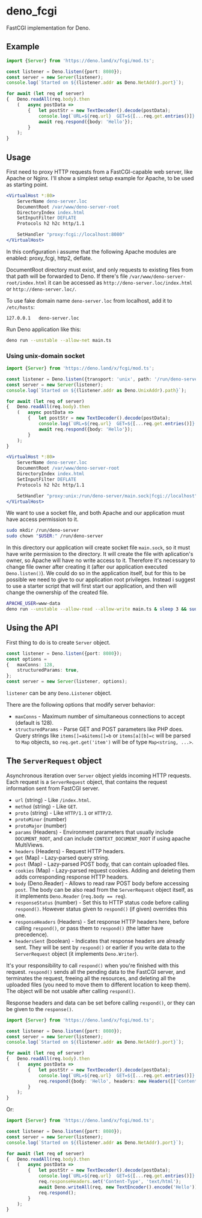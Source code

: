 # deno_fcgi
FastCGI implementation for Deno.

## Example

```ts
import {Server} from 'https://deno.land/x/fcgi/mod.ts';

const listener = Deno.listen({port: 8080});
const server = new Server(listener);
console.log(`Started on ${(listener.addr as Deno.NetAddr).port}`);

for await (let req of server)
{	Deno.readAll(req.body).then
	(	async postData =>
		{	let postStr = new TextDecoder().decode(postData);
			console.log(`URL=${req.url}  GET=${[...req.get.entries()]}  POST=${postStr}`);
			await req.respond({body: 'Hello'});
		}
	);
}
```

## Usage

First need to proxy HTTP requests from a FastCGI-capable web server, like Apache or Nginx. I'll show a simplest setup example for Apache, to be used as starting point.

```apache
<VirtualHost *:80>
	ServerName deno-server.loc
	DocumentRoot /var/www/deno-server-root
	DirectoryIndex index.html
	SetInputFilter DEFLATE
	Protocols h2 h2c http/1.1

	SetHandler "proxy:fcgi://localhost:8080"
</VirtualHost>
```
In this configuration i assume that the following Apache modules are enabled: proxy_fcgi, http2, deflate.

DocumentRoot directory must exist, and only requests to existing files from that path will be forwarded to Deno. If there's file `/var/www/deno-server-root/index.html` it can be accessed as `http://deno-server.loc/index.html` or `http://deno-server.loc/`.

To use fake domain name `deno-server.loc` from localhost, add it to `/etc/hosts`:

```
127.0.0.1	deno-server.loc
```

Run Deno application like this:

```bash
deno run --unstable --allow-net main.ts
```

### Using unix-domain socket
```ts
import {Server} from 'https://deno.land/x/fcgi/mod.ts';

const listener = Deno.listen({transport: 'unix', path: '/run/deno-server/main.sock'});
const server = new Server(listener);
console.log(`Started on ${(listener.addr as Deno.UnixAddr).path}`);

for await (let req of server)
{	Deno.readAll(req.body).then
	(	async postData =>
		{	let postStr = new TextDecoder().decode(postData);
			console.log(`URL=${req.url}  GET=${[...req.get.entries()]}  POST=${postStr}`);
			await req.respond({body: 'Hello'});
		}
	);
}
```
```apache
<VirtualHost *:80>
	ServerName deno-server.loc
	DocumentRoot /var/www/deno-server-root
	DirectoryIndex index.html
	SetInputFilter DEFLATE
	Protocols h2 h2c http/1.1

	SetHandler "proxy:unix:/run/deno-server/main.sock|fcgi://localhost"
</VirtualHost>
```
We want to use a socket file, and both Apache and our application must have access permission to it.

```bash
sudo mkdir /run/deno-server
sudo chown "$USER:" /run/deno-server
```
In this directory our application will create socket file `main.sock`, so it must have write permission to the directory. It will create the file with aplication's owner, so Apache will have no write access to it. Therefore it's necessary to change file owner after creating it (after our application executed `Deno.listen()`). We could do so in the application itself, but for this to be possible we need to give to our application root privileges. Instead i suggest to use a starter script that will first start our application, and then will change the ownership of the created file.

```bash
APACHE_USER=www-data
deno run --unstable --allow-read --allow-write main.ts & sleep 3 && sudo chown "$APACHE_USER:$USER" /run/deno-server/main.sock; fg
```

## Using the API

First thing to do is to create `Server` object.

```ts
const listener = Deno.listen({port: 8080});
const options =
{	maxConns: 128,
	structuredParams: true,
};
const server = new Server(listener, options);
```
`listener` can be any `Deno.Listener` object.

There are the following options that modify server behavior:
- `maxConns` - Maximum number of simultaneous connections to accept (default is 128).
- `structuredParams` - Parse GET and POST parameters like PHP does. Query strings like `items[]=a&items[]=b` or `items[a][b]=c` will be parsed to `Map` objects, so `req.get.get('item')` will be of type `Map<string, ...>`.

## The `ServerRequest` object

Asynchronous iteration over `Server` object yields incoming HTTP requests. Each request is a `ServerRequest` object, that contains the request information sent from FastCGI server.

  - `url` (string) - Like `/index.html`.
  - `method` (string) - Like `GET`.
  - `proto` (string) - Like `HTTP/1.1` or `HTTP/2`.
  - `protoMinor` (number)
  - `protoMajor` (number)
  - `params` (Headers) - Environment parameters that usually include `DOCUMENT_ROOT`, and can include `CONTEXT_DOCUMENT_ROOT` if using apache MultiViews.
  - `headers` (Headers) - Request HTTP headers.
  - `get` (Map) - Lazy-parsed query string.
  - `post` (Map) - Lazy-parsed POST body, that can contain uploaded files.
  - `cookies` (Map) - Lazy-parsed request cookies. Adding and deleting them adds corresponding response HTTP headers.
  - `body` (Deno.Reader) - Allows to read raw POST body before accessing `post`. The body can be also read from the `ServerRequest` object itself, as it implements `Deno.Reader` (`req.body == req`).
  - `responseStatus` (number) - Set this to HTTP status code before calling `respond()`. However status given to `respond()` (if given) overrides this one.
  - `responseHeaders` (Headers) - Set response HTTP headers here, before calling `respond()`, or pass them to `respond()` (the latter have precedence).
  - `headersSent` (boolean) - Indicates that response headers are already sent. They will be sent by `respond()` or earlier if you write data to the `ServerRequest` object (it implements `Deno.Writer`).

It's your responsibility to call `respond()` when you're finished with this request. `respond()` sends all the pending data to the FastCGI server, and terminates the request, freeing all the resources, and deleting all the uploaded files (you need to move them to different location to keep them). The object will be not usable after calling `respond()`.

Response headers and data can be set before calling `respond()`, or they can be given to the `response()`.

```ts
import {Server} from 'https://deno.land/x/fcgi/mod.ts';

const listener = Deno.listen({port: 8080});
const server = new Server(listener);
console.log(`Started on ${(listener.addr as Deno.NetAddr).port}`);

for await (let req of server)
{	Deno.readAll(req.body).then
	(	async postData =>
		{	let postStr = new TextDecoder().decode(postData);
			console.log(`URL=${req.url}  GET=${[...req.get.entries()]}  POST=${postStr}`);
			req.respond({body: 'Hello', headers: new Headers([['Content-Type', 'text/html']])});
		}
	);
}
```
Or:

```ts
import {Server} from 'https://deno.land/x/fcgi/mod.ts';

const listener = Deno.listen({port: 8080});
const server = new Server(listener);
console.log(`Started on ${(listener.addr as Deno.NetAddr).port}`);

for await (let req of server)
{	Deno.readAll(req.body).then
	(	async postData =>
		{	let postStr = new TextDecoder().decode(postData);
			console.log(`URL=${req.url}  GET=${[...req.get.entries()]}  POST=${postStr}`);
			req.responseHeaders.set('Content-Type', 'text/html');
			await Deno.writeAll(req, new TextEncoder().encode('Hello'));
			req.respond();
		}
	);
}
```
